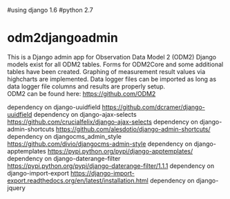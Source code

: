 #using django 1.6
#python 2.7
# odm2djangoadmin
This is a Django admin app for Observation Data Model 2 (ODM2)
Django models exist for all ODM2 tables. Forms for ODM2Core and some additional tables have been created. Graphing of measurement result values via highcharts are implemented. Data logger files can be imported as long 
as data logger file columns and results are properly setup.   
ODM2 can be found here: https://github.com/ODM2

dependency on django-uuidfield https://github.com/dcramer/django-uuidfield
dependency on django-ajax-selects https://github.com/crucialfelix/django-ajax-selects
dependency on django-admin-shortcuts https://github.com/alesdotio/django-admin-shortcuts/
dependency on djangocms_admin_style https://github.com/divio/djangocms-admin-style
dependency on django-apptemplates https://pypi.python.org/pypi/django-apptemplates/
dependency on django-daterange-filter https://pypi.python.org/pypi/django-daterange-filter/1.1.1
dependency on django-import-export https://django-import-export.readthedocs.org/en/latest/installation.html
dependency on django-jquery 
